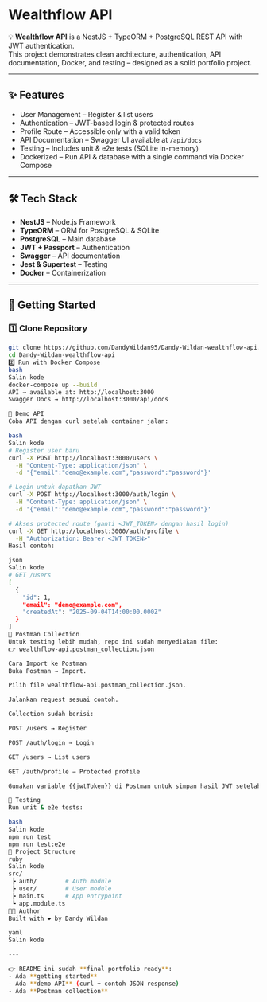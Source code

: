 # Wealthflow API

💡 **Wealthflow API** is a NestJS + TypeORM + PostgreSQL REST API with JWT authentication.  
This project demonstrates clean architecture, authentication, API documentation, Docker, and testing – designed as a solid portfolio project.

---

## ✨ Features
- User Management – Register & list users  
- Authentication – JWT-based login & protected routes  
- Profile Route – Accessible only with a valid token  
- API Documentation – Swagger UI available at `/api/docs`  
- Testing – Includes unit & e2e tests (SQLite in-memory)  
- Dockerized – Run API & database with a single command via Docker Compose  

---

## 🛠️ Tech Stack
- **NestJS** – Node.js Framework  
- **TypeORM** – ORM for PostgreSQL & SQLite  
- **PostgreSQL** – Main database  
- **JWT + Passport** – Authentication  
- **Swagger** – API documentation  
- **Jest & Supertest** – Testing  
- **Docker** – Containerization  

---

## 🚀 Getting Started

### 1️⃣ Clone Repository
```bash
git clone https://github.com/DandyWildan95/Dandy-Wildan-wealthflow-api.git
cd Dandy-Wildan-wealthflow-api
2️⃣ Run with Docker Compose
bash
Salin kode
docker-compose up --build
API → available at: http://localhost:3000
Swagger Docs → http://localhost:3000/api/docs

📸 Demo API
Coba API dengan curl setelah container jalan:

bash
Salin kode
# Register user baru
curl -X POST http://localhost:3000/users \
  -H "Content-Type: application/json" \
  -d '{"email":"demo@example.com","password":"password"}'

# Login untuk dapatkan JWT
curl -X POST http://localhost:3000/auth/login \
  -H "Content-Type: application/json" \
  -d '{"email":"demo@example.com","password":"password"}'

# Akses protected route (ganti <JWT_TOKEN> dengan hasil login)
curl -X GET http://localhost:3000/auth/profile \
  -H "Authorization: Bearer <JWT_TOKEN>"
Hasil contoh:

json
Salin kode
# GET /users
[
  {
    "id": 1,
    "email": "demo@example.com",
    "createdAt": "2025-09-04T14:00:00.000Z"
  }
]
🧩 Postman Collection
Untuk testing lebih mudah, repo ini sudah menyediakan file:
👉 wealthflow-api.postman_collection.json

Cara Import ke Postman
Buka Postman → Import.

Pilih file wealthflow-api.postman_collection.json.

Jalankan request sesuai contoh.

Collection sudah berisi:

POST /users → Register

POST /auth/login → Login

GET /users → List users

GET /auth/profile → Protected profile

Gunakan variable {{jwtToken}} di Postman untuk simpan hasil JWT setelah login.

🧪 Testing
Run unit & e2e tests:

bash
Salin kode
npm run test
npm run test:e2e
📂 Project Structure
ruby
Salin kode
src/
 ┣ auth/        # Auth module
 ┣ user/        # User module
 ┣ main.ts      # App entrypoint
 ┗ app.module.ts
👨‍💻 Author
Built with ❤️ by Dandy Wildan

yaml
Salin kode

---

👉 README ini sudah **final portfolio ready**:  
- Ada **getting started**  
- Ada **demo API** (curl + contoh JSON response)  
- Ada **Postman collection**  
